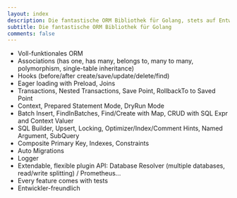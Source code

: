 ```yaml
---
layout: index
description: Die fantastische ORM Bibliothek für Golang, stets auf Entwickler-Freundlichkeit aus.
subtitle: Die fantastische ORM Bibliothek für Golang
comments: false
---
```


* <i class="fa fa-rocket" aria-hidden="true"></i> Voll-funktionales ORM
* <i class="fa fa-rocket" aria-hidden="true"></i> Associations (has one, has many, belongs to, many to many, polymorphism, single-table inheritance)
* <i class="fa fa-rocket" aria-hidden="true"></i> Hooks (before/after create/save/update/delete/find)
* <i class="fa fa-rocket" aria-hidden="true"></i> Eager loading with Preload, Joins
* <i class="fa fa-rocket" aria-hidden="true"></i> Transactions, Nested Transactions, Save Point, RollbackTo to Saved Point
* <i class="fa fa-rocket" aria-hidden="true"></i> Context, Prepared Statement Mode, DryRun Mode
* <i class="fa fa-rocket" aria-hidden="true"></i> Batch Insert, FindInBatches, Find/Create with Map, CRUD with SQL Expr and Context Valuer
* <i class="fa fa-rocket" aria-hidden="true"></i> SQL Builder, Upsert, Locking, Optimizer/Index/Comment Hints, Named Argument, SubQuery
* <i class="fa fa-rocket" aria-hidden="true"></i> Composite Primary Key, Indexes, Constraints
* <i class="fa fa-rocket" aria-hidden="true"></i> Auto Migrations
* <i class="fa fa-rocket" aria-hidden="true"></i> Logger
* <i class="fa fa-rocket" aria-hidden="true"></i> Extendable, flexible plugin API: Database Resolver (multiple databases, read/write splitting) / Prometheus...
* <i class="fa fa-rocket" aria-hidden="true"></i> Every feature comes with tests
* <i class="fa fa-rocket" aria-hidden="true"></i> Entwickler-freundlich
